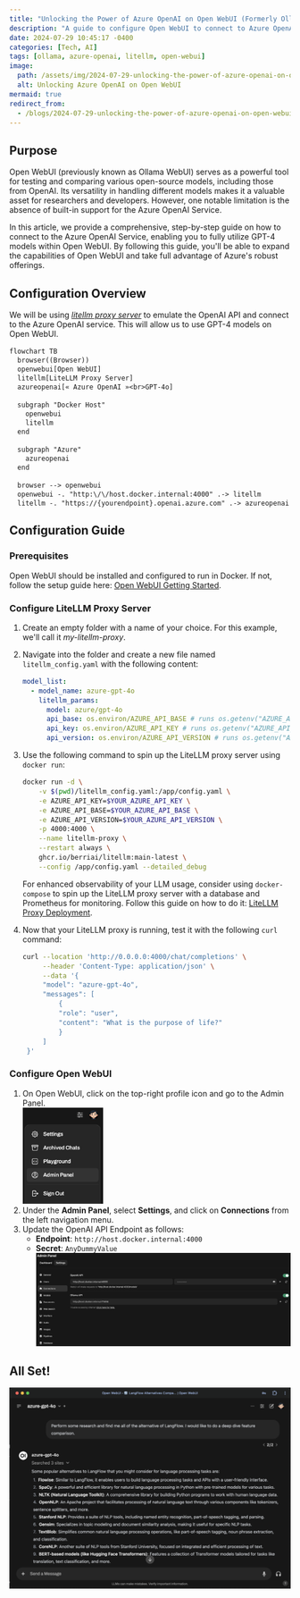 ```yaml
---
title: "Unlocking the Power of Azure OpenAI on Open WebUI (Formerly Ollama WebUI)"
description: "A guide to configure Open WebUI to connect to Azure OpenAI service to unlock gpt-4o models"
date: 2024-07-29 10:45:17 -0400
categories: [Tech, AI]
tags: [ollama, azure-openai, litellm, open-webui]
image:
  path: /assets/img/2024-07-29-unlocking-the-power-of-azure-openai-on-open-webui/blog-post-image.jpeg
  alt: Unlocking Azure OpenAI on Open WebUI
mermaid: true
redirect_from:
  - /blogs/2024-07-29-unlocking-the-power-of-azure-openai-on-open-webui/
---
```


## Purpose

Open WebUI (previously known as Ollama WebUI) serves as a powerful tool for testing and comparing various open-source models, including those from OpenAI. Its versatility in handling different models makes it a valuable asset for researchers and developers. However, one notable limitation is the absence of built-in support for the Azure OpenAI Service.

In this article, we provide a comprehensive, step-by-step guide on how to connect to the Azure OpenAI Service, enabling you to fully utilize GPT-4 models within Open WebUI. By following this guide, you'll be able to expand the capabilities of Open WebUI and take full advantage of Azure's robust offerings.

## Configuration Overview

We will be using [*litellm proxy server*](https://www.litellm.ai/) to emulate the OpenAI API and connect to the Azure OpenAI service. This will allow us to use GPT-4 models on Open WebUI.

```mermaid
flowchart TB
  browser((Browser))
  openwebui[Open WebUI]
  litellm[LiteLLM Proxy Server]
  azureopenai[« Azure OpenAI »<br>GPT-4o]
  
  subgraph "Docker Host"
    openwebui
    litellm
  end

  subgraph "Azure"
    azureopenai
  end

  browser --> openwebui
  openwebui -. "http:\/\/host.docker.internal:4000" .-> litellm
  litellm -. "https://{yourendpoint}.openai.azure.com" .-> azureopenai
```

## Configuration Guide

### Prerequisites

Open WebUI should be installed and configured to run in Docker. If not, follow the setup guide here: [Open WebUI Getting Started](https://docs.openwebui.com/getting-started/).

### Configure LiteLLM Proxy Server

1. Create an empty folder with a name of your choice. For this example, we'll call it *my-litellm-proxy*.
2. Navigate into the folder and create a new file named `litellm_config.yaml` with the following content:

   ```yaml
   model_list:
     - model_name: azure-gpt-4o
       litellm_params:
         model: azure/gpt-4o
         api_base: os.environ/AZURE_API_BASE # runs os.getenv("AZURE_API_BASE")
         api_key: os.environ/AZURE_API_KEY # runs os.getenv("AZURE_API_KEY")
         api_version: os.environ/AZURE_API_VERSION # runs os.getenv("AZURE_API_VERSION")
   ```
3. Use the following command to spin up the LiteLLM proxy server using `docker run`:
    ```bash
    docker run -d \
        -v $(pwd)/litellm_config.yaml:/app/config.yaml \
        -e AZURE_API_KEY=$YOUR_AZURE_API_KEY \
        -e AZURE_API_BASE=$YOUR_AZURE_API_BASE \
        -e AZURE_API_VERSION=$YOUR_AZURE_API_VERSION \
        -p 4000:4000 \
        --name litellm-proxy \
        --restart always \
        ghcr.io/berriai/litellm:main-latest \
        --config /app/config.yaml --detailed_debug
    ```
    For enhanced observability of your LLM usage, consider using `docker-compose` to spin up the LiteLLM proxy server with a database and Prometheus for monitoring. Follow this guide on how to do it: [LiteLLM Proxy Deployment](https://docs.litellm.ai/docs/proxy/deploy).
4. Now that your LiteLLM proxy is running, test it with the following `curl` command:
   ```bash
   curl --location 'http://0.0.0.0:4000/chat/completions' \
        --header 'Content-Type: application/json' \
        --data '{
        "model": "azure-gpt-4o",
        "messages": [
            {
            "role": "user",
            "content": "What is the purpose of life?"
            }
        ]
    }'
   ```

### Configure Open WebUI
1. On Open WebUI, click on the top-right profile icon and go to the Admin Panel.
    <br/><img src="/assets/img/2024-07-29-unlocking-the-power-of-azure-openai-on-open-webui/openwebui-profile-menu.png" style="width:30%;align:center" alt="openwebui-profile-menu" />
2. Under the **Admin Panel**, select **Settings**, and click on **Connections** from the left navigation menu.
3. Update the OpenAI API Endpoint as follows:
   - **Endpoint**: `http://host.docker.internal:4000`
   - **Secret**: `AnyDummyValue`
   ![OpenAI Config Setting](/assets/img/2024-07-29-unlocking-the-power-of-azure-openai-on-open-webui/openai-config-setting.png)

## All Set!

![You're all set!](/assets/img/2024-07-29-unlocking-the-power-of-azure-openai-on-open-webui/all-set.png)